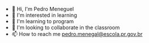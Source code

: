 - 👋 Hi, I'm Pedro Meneguel
- 👀 I'm interested in learning
- 🌱 I'm learning to program
- 💞️ I'm looking to collaborate in the classroom
- 📫 How to reach me pedro.menegal@escola.pr.gov.br

<!---
pedromeneguel/pedromeneguel is a ✨ special ✨ repository because its `README.md` (this file) appears in your GitHub profile.
You can click the Preview link to take a look at your changes.
